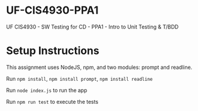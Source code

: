 # UF-CIS4930-PPA1
UF CIS4930 - SW Testing for CD - PPA1 - Intro to Unit Testing &amp; T/BDD 

# Setup Instructions

This assignment uses NodeJS, npm, and two modules: prompt and readline.

Run `npm install`, `npm install prompt`, `npm install readline` 

Run `node index.js` to run the app

Run `npm run test` to execute the tests



